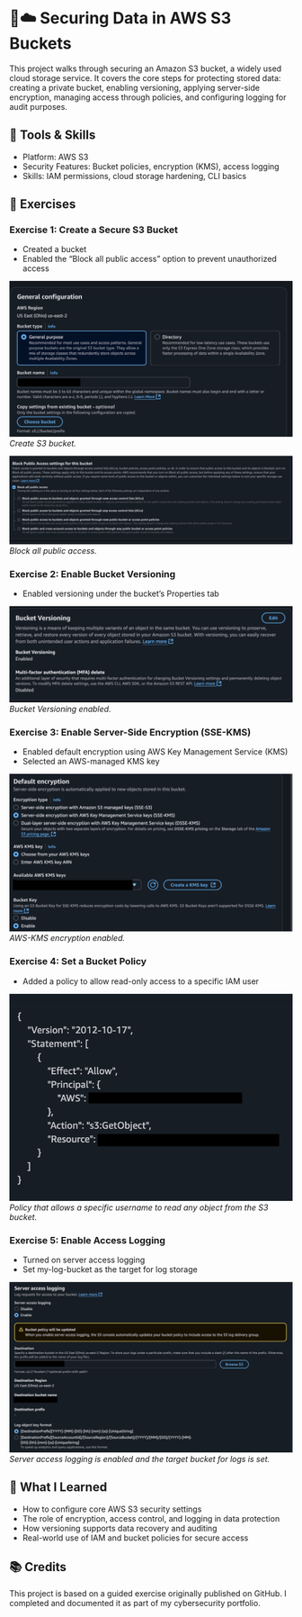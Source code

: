 # 🔐☁️ Securing Data in AWS S3 Buckets

This project walks through securing an Amazon S3 bucket, a widely used cloud storage service. It covers the core steps for protecting stored data: creating a private bucket, enabling versioning, applying server-side encryption, managing access through policies, and configuring logging for audit purposes.

## 🔧 Tools & Skills
  - Platform: AWS S3
  - Security Features: Bucket policies, encryption (KMS), access logging
  - Skills: IAM permissions, cloud storage hardening, CLI basics

## 🧪 Exercises

### Exercise 1: Create a Secure S3 Bucket

- Created a bucket
- Enabled the “Block all public access” option to prevent unauthorized access

![Create Bucket](Images/createS3Bucket.png)
*Create S3 bucket.*

![Create Bucket 2](Images/createS3Bucket2.png)
*Block all public access.*

### Exercise 2: Enable Bucket Versioning

- Enabled versioning under the bucket’s Properties tab

![Bucket Versioning](Images/bucketVersioning.png)
*Bucket Versioning enabled.*

### Exercise 3: Enable Server-Side Encryption (SSE-KMS)

- Enabled default encryption using AWS Key Management Service (KMS)
- Selected an AWS-managed KMS key

![Server-Side Encryption](Images/encryption.png)
*AWS-KMS encryption enabled.*

### Exercise 4: Set a Bucket Policy

- Added a policy to allow read-only access to a specific IAM user

![Bucket Policies](Images/bucketPolicies.png)
*Policy that allows a specific username to read any object from the S3 bucket.*

### Exercise 5: Enable Access Logging

- Turned on server access logging
- Set my-log-bucket as the target for log storage

![S3 Logs](Images/s3Logs.png)
*Server access logging is enabled and the target bucket for logs is set.*

## 🧠 What I Learned

- How to configure core AWS S3 security settings
- The role of encryption, access control, and logging in data protection
- How versioning supports data recovery and auditing
- Real-world use of IAM and bucket policies for secure access

## 📚 Credits

This project is based on a guided exercise originally published on GitHub. I completed and documented it as part of my cybersecurity portfolio.
